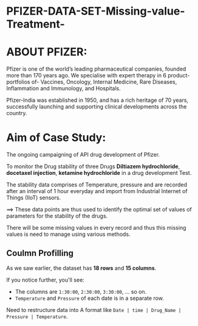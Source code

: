 # PFIZER-DATA-SET-Missing-value-Treatment-
# **ABOUT PFIZER:**
Pfizer is one of the world’s leading pharmaceutical companies, founded more than 170 years ago. We specialise with expert therapy in 6 product-portfolios of- Vaccines, Oncology, Internal Medicine, Rare Diseases, Inflammation and Immunology, and Hospitals.

Pfizer-India was established in 1950, and has a rich heritage of 70 years, successfully launching and supporting clinical developments across the country.

# Aim of Case Study:
The ongoing campaigning of API drug development of Pfizer.

To monitor the Drug stability of three Drugs **Diltiazem hydrochloride**, **docetaxel injection**, **ketamine hydrochloride** in a drug development Test.

The stability data comprises of Temperature, pressure and are recorded after an interval of 1 hour everyday and import from Industrial Internet of Things (IIoT) sensors.


==> These data points are thus used to identify the optimal set of values of parameters for the stability of the drugs.

There will be some missing values in every record and thus this missing values is need to manage using various methods.

## **Coulmn Profilling**

As we saw earlier, the dataset has **18 rows** and **15 columns**.

If you notice further, you'll see:
- The columns are `1:30:00`, `2:30:00`, `3:30:00`, ... so on.
- `Temperature` and `Pressure` of each date is in a separate row.

Need to restructure data into A format like `Date | time | Drug_Name | Pressure | Temperature`.